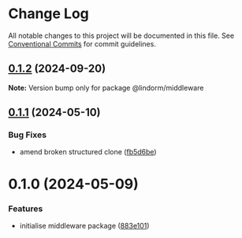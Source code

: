 # Change Log

All notable changes to this project will be documented in this file.
See [Conventional Commits](https://conventionalcommits.org) for commit guidelines.

## [0.1.2](https://github.com/lindorm-io/monorepo/compare/@lindorm/middleware@0.1.1...@lindorm/middleware@0.1.2) (2024-09-20)

**Note:** Version bump only for package @lindorm/middleware

## [0.1.1](https://github.com/lindorm-io/monorepo/compare/@lindorm/middleware@0.1.0...@lindorm/middleware@0.1.1) (2024-05-10)

### Bug Fixes

- amend broken structured clone ([fb5d6be](https://github.com/lindorm-io/monorepo/commit/fb5d6beaf4beaa8eb92d022a4298f981ec9b5323))

# 0.1.0 (2024-05-09)

### Features

- initialise middleware package ([883e101](https://github.com/lindorm-io/monorepo/commit/883e101d7dfbfcb3a2b83c721a1b3887d09f17ea))
